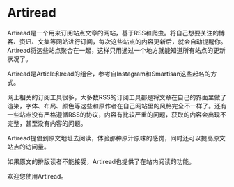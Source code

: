 # Artiread

Artiread是一个用来订阅站点文章的网站，基于RSS和爬虫。将自己想要关注的博客、资讯、文集等网站进行订阅，每次这些站点的内容更新后，就会自动提醒你。Artiread将这些站点聚合在一起，这样只用通过一个地方就能知道所有站点的更新状况了。

Artiread是Article和read的组合，参考自Instagram和Smartisan这些起名的方式。

网上相关的订阅工具很多，大多数RSS的订阅工具都是将文章在自己的界面里做了渲染，字体、布局、颜色等这些和原作者在自己网站里的风格完全不一样了。还有一些站点没有严格遵循RSS的协议，内容有比较严重的问题，获取的内容会出现不完整，甚至没有内容的问题。

Artiread提倡到原文地址去阅读，体验那种原汁原味的感觉，同时还可以提高原文站点的访问量。

如果原文的排版读者不能接受，Artiread也提供了在站内阅读的功能。

欢迎您使用Artiread。